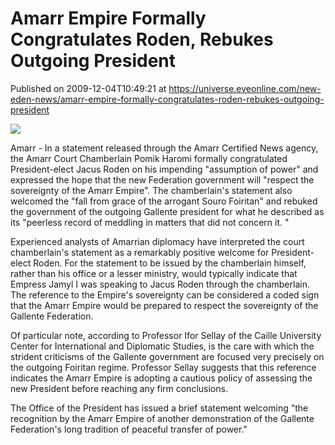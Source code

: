 # Amarr Empire Formally Congratulates Roden, Rebukes Outgoing President
Published on 2009-12-04T10:49:21 at https://universe.eveonline.com/new-eden-news/amarr-empire-formally-congratulates-roden-rebukes-outgoing-president

![](http://www.eve-mercury.net/images/mercurybanner.png)  
  
Amarr - In a statement released through the Amarr Certified News agency, the Amarr Court Chamberlain Pomik Haromi formally congratulated President-elect Jacus Roden on his impending "assumption of power" and expressed the hope that the new Federation government will "respect the sovereignty of the Amarr Empire". The chamberlain's statement also welcomed the "fall from grace of the arrogant Souro Foiritan" and rebuked the government of the outgoing Gallente president for what he described as its "peerless record of meddling in matters that did not concern it. "

Experienced analysts of Amarrian diplomacy have interpreted the court chamberlain's statement as a remarkably positive welcome for President-elect Roden. For the statement to be issued by the chamberlain himself, rather than his office or a lesser ministry, would typically indicate that Empress Jamyl I was speaking to Jacus Roden through the chamberlain. The reference to the Empire's sovereignty can be considered a coded sign that the Amarr Empire would be prepared to respect the sovereignty of the Gallente Federation.

Of particular note, according to Professor Ifor Sellay of the Caille University Center for International and Diplomatic Studies, is the care with which the strident criticisms of the Gallente government are focused very precisely on the outgoing Foiritan regime. Professor Sellay suggests that this reference indicates the Amarr Empire is adopting a cautious policy of assessing the new President before reaching any firm conclusions.

The Office of the President has issued a brief statement welcoming "the recognition by the Amarr Empire of another demonstration of the Gallente Federation's long tradition of peaceful transfer of power."
